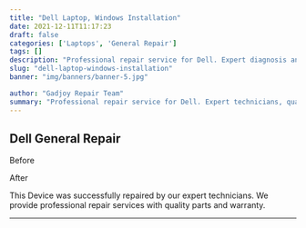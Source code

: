 ```yaml
---
title: "Dell Laptop, Windows Installation"
date: 2021-12-11T11:17:23
draft: false
categories: ['Laptops', 'General Repair']
tags: []
description: "Professional repair service for Dell. Expert diagnosis and quality repairs in Bangalore."
slug: "dell-laptop-windows-installation"
banner: "img/banners/banner-5.jpg"

author: "Gadjoy Repair Team"
summary: "Professional repair service for Dell. Expert technicians, quality parts, warranty included."
---
```


## Dell General Repair

Before

After

This Device was successfully repaired by our expert technicians. We provide professional repair services with quality parts and warranty.

---